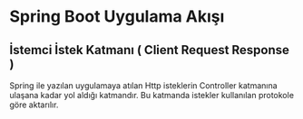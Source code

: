 # Spring Boot Uygulama Akışı

## İstemci İstek Katmanı ( Client Request Response ) 
Spring ile yazılan uygulamaya atılan Http isteklerin Controller katmanına ulaşana kadar yol aldığı katmandır. Bu katmanda istekler kullanılan protokole göre aktarılır.
